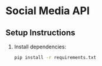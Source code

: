 # Social Media API

## Setup Instructions

1. Install dependencies:
   ```bash
   pip install -r requirements.txt